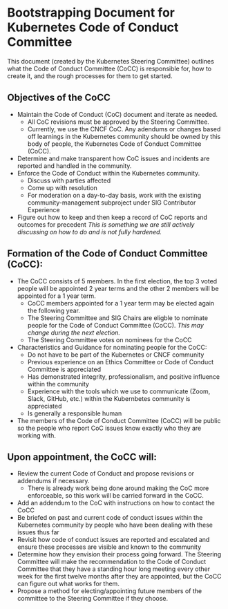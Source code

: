 # Bootstrapping Document for Kubernetes Code of Conduct Committee

This document (created by the Kubernetes Steering Committee) outlines what the Code of Conduct Committee (CoCC) is responsible for, how to create it, and the rough processes for them to get started.

## Objectives of the CoCC
* Maintain the Code of Conduct (CoC) document and iterate as needed.
  * All CoC revisions must be approved by the Steering Committee.
  * Currently, we use the CNCF CoC. Any adendums or changes based off learnings in the Kubernetes community should be owned by this body of people, the Kubernetes Code of Conduct Committee (CoCC).
* Determine and make transparent how CoC issues and incidents are reported and handled in the community.
* Enforce the Code of Conduct within the Kubernetes community.
  * Discuss with parties affected
  * Come up with resolution
  * For moderation on a day-to-day basis, work with the existing community-management subproject under SIG Contributor Experience
* Figure out how to keep and then keep a record of CoC reports and outcomes for precedent _This is something we are still actively discussing on how to do and is not fully hardened._

## Formation of the Code of Conduct Committee (CoCC):
* The CoCC consists of 5 members. In the first election, the top 3 voted people will be appointed 2 year terms and the other 2 members will be appointed for a 1 year term.
  * CoCC members appointed for a 1 year term may be elected again the following year.
  * The Steering Committee and SIG Chairs are eligble to nominate people for the Code of Conduct Committee (CoCC). _This may change during the next election._
  * The Steering Committee votes on nominees for the CoCC
* Characteristics and Guidance for nominating people for the CoCC:
  * Do not have to be part of the Kubernetes or CNCF community
  * Previous experience on an Ethics Committee or Code of Conduct Committee is appreciated
  * Has demonstrated integrity, professionalism, and positive influence within the community
  * Experience with the tools which we use to communicate (Zoom, Slack, GitHub, etc.) within the Kubernbetes community is appreciated
  * Is generally a responsible human
* The members of the Code of Conduct Committee (CoCC) will be public so the people who report CoC issues know exactly who they are working with.

## Upon appointment, the CoCC will:
* Review the current Code of Conduct and propose revisions or addendums if necessary.
  * There is already work being done around making the CoC more enforceable, so this work will be carried forward in the CoCC.
* Add an addendum to the CoC with instructions on how to contact the CoCC
* Be briefed on past and current code of conduct issues within the Kubernetes community by people who have been dealing with these issues thus far
* Revisit how code of conduct issues are reported and escalated and ensure these processes are visible and known to the community
* Determine how they envision their process going forward. The Steering Committee will make the recommendation to the Code of Conduct Committee that they have a standing hour long meeting every other week for the first twelve months after they are appointed, but the CoCC can figure out what works for them.
* Propose a method for electing/appointing future members of the committee to the Steering Committee if they choose.
